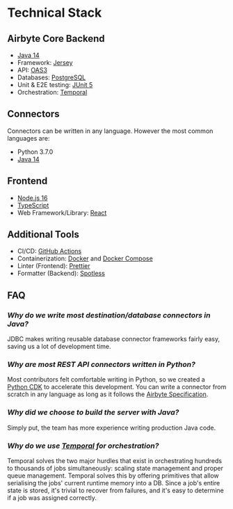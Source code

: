 # Technical Stack

## Airbyte Core Backend

* [Java 14](https://jdk.java.net/archive/)
* Framework: [Jersey](https://eclipse-ee4j.github.io/jersey/)
* API: [OAS3](https://www.openapis.org/)
* Databases: [PostgreSQL](https://www.postgresql.org/)
* Unit & E2E testing: [JUnit 5](https://junit.org/junit5)
* Orchestration: [Temporal](https://temporal.io)

## Connectors

Connectors can be written in any language. However the most common languages are:

* Python 3.7.0
* [Java 14](https://jdk.java.net/archive/)

## **Frontend**

* [Node.js 16](https://nodejs.org/en/)
* [TypeScript](https://www.typescriptlang.org/)
* Web Framework/Library: [React](https://reactjs.org/)

## Additional Tools

* CI/CD: [GitHub Actions](https://github.com/features/actions)
* Containerization: [Docker](https://www.docker.com/) and [Docker Compose](https://docs.docker.com/compose/)
* Linter \(Frontend\): [Prettier](https://prettier.io/)
* Formatter \(Backend\): [Spotless](https://github.com/diffplug/spotless)

## FAQ

### _Why do we write most destination/database connectors in Java?_

JDBC makes writing reusable database connector frameworks fairly easy, saving us a lot of development time.

### _Why are most REST API connectors written in Python?_

Most contributors felt comfortable writing in Python, so we created a [Python CDK](../connector-development/cdk-python/) to accelerate this development. You can write a connector from scratch in any language as long as it follows the [Airbyte Specification](airbyte-specification.md).

### _Why did we choose to build the server with Java?_

Simply put, the team has more experience writing production Java code.

### _Why do we use_ [_Temporal_](https://temporal.io) _for orchestration?_

Temporal solves the two major hurdles that exist in orchestrating hundreds to thousands of jobs simultaneously: scaling state management and proper queue management. Temporal solves this by offering primitives that allow serialising the jobs' current runtime memory into a DB. Since a job's entire state is stored, it's trivial to recover from failures, and it's easy to determine if a job was assigned correctly.

